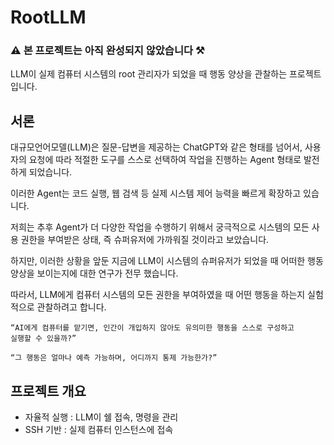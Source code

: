 # RootLLM

### ⚠️ 본 프로젝트는 아직 완성되지 않았습니다 ⚒️

LLM이 실제 컴퓨터 시스템의 root 관리자가 되었을 때 행동 양상을 관찰하는 프로젝트입니다.

## 서론
대규모언어모델(LLM)은 질문-답변을 제공하는 ChatGPT와 같은 형태를 넘어서, 사용자의
요청에 따라 적절한 도구를 스스로 선택하여 작업을 진행하는 Agent 형태로 발전하게
되었습니다.

이러한 Agent는 코드 실행, 웹 검색 등 실제 시스템 제어 능력을 빠르게 확장하고 있습니다.

저희는 추후 Agent가 더 다양한 작업을 수행하기 위해서 궁극적으로 시스템의 모든 사용 권한을 부여받은 상태, 즉 슈퍼유저에 가까워질 것이라고 보았습니다.

하지만, 이러한 상황을 앞둔 지금에 LLM이 시스템의 슈퍼유저가 되었을 때 어떠한 행동 양상을 보이는지에 대한 연구가 전무 했습니다.

따라서, LLM에게 컴퓨터 시스템의 모든 권한을 부여하였을 때 어떤 행동을 하는지 실험적으로 관찰하려고 합니다.

```
“AI에게 컴퓨터를 맡기면, 인간이 개입하지 않아도 유의미한 행동을 스스로 구성하고
실행할 수 있을까?”

“그 행동은 얼마나 예측 가능하며, 어디까지 통제 가능한가?”
```

## 프로젝트 개요
- 자율적 실행 : LLM이 쉘 접속, 명령을 관리
- SSH 기반 : 실제 컴퓨터 인스턴스에 접속
